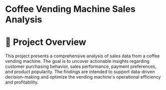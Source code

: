 # Coffee Vending Machine Sales Analysis

# 📌 Project Overview
This project presents a comprehensive analysis of sales data from a coffee vending machine. The goal is to uncover actionable insights regarding customer purchasing behavior, sales performance, payment preferences, and product popularity.
The findings are intended to support data-driven decision-making and optimize the vending machine's operational efficiency and profitability.
